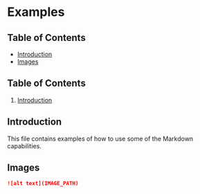 # Examples <!-- omit in toc -->

## Table of Contents <!-- omit in toc -->
- [Introduction](#introduction)
- [Images](#images)

## Table of Contents
1. [Introduction](#introduction)

## Introduction

This file contains examples of how to use some of the Markdown capabilities.

## Images

```md
![alt text](IMAGE_PATH)
```
